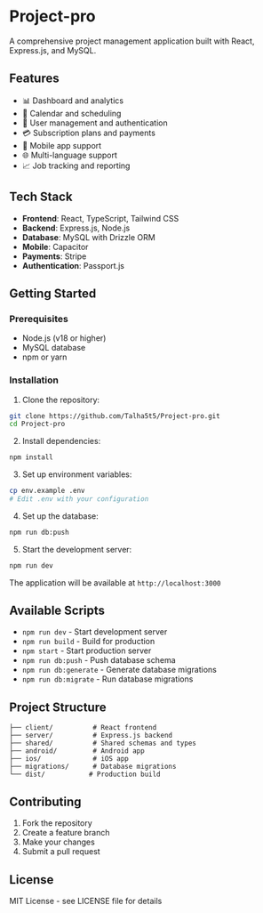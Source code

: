 # Project-pro

A comprehensive project management application built with React, Express.js, and MySQL.

## Features

- 📊 Dashboard and analytics
- 📅 Calendar and scheduling
- 👥 User management and authentication
- 💳 Subscription plans and payments
- 📱 Mobile app support
- 🌐 Multi-language support
- 📈 Job tracking and reporting

## Tech Stack

- **Frontend**: React, TypeScript, Tailwind CSS
- **Backend**: Express.js, Node.js
- **Database**: MySQL with Drizzle ORM
- **Mobile**: Capacitor
- **Payments**: Stripe
- **Authentication**: Passport.js

## Getting Started

### Prerequisites

- Node.js (v18 or higher)
- MySQL database
- npm or yarn

### Installation

1. Clone the repository:
```bash
git clone https://github.com/Talha5t5/Project-pro.git
cd Project-pro
```

2. Install dependencies:
```bash
npm install
```

3. Set up environment variables:
```bash
cp env.example .env
# Edit .env with your configuration
```

4. Set up the database:
```bash
npm run db:push
```

5. Start the development server:
```bash
npm run dev
```

The application will be available at `http://localhost:3000`

## Available Scripts

- `npm run dev` - Start development server
- `npm run build` - Build for production
- `npm start` - Start production server
- `npm run db:push` - Push database schema
- `npm run db:generate` - Generate database migrations
- `npm run db:migrate` - Run database migrations

## Project Structure

```
├── client/          # React frontend
├── server/          # Express.js backend
├── shared/          # Shared schemas and types
├── android/         # Android app
├── ios/             # iOS app
├── migrations/      # Database migrations
└── dist/           # Production build
```

## Contributing

1. Fork the repository
2. Create a feature branch
3. Make your changes
4. Submit a pull request

## License

MIT License - see LICENSE file for details
